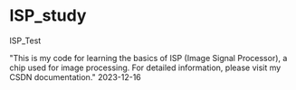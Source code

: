 # ISP_study
ISP_Test

"This is my code for learning the basics of ISP (Image Signal Processor), a chip used for image processing. For detailed information, please visit my CSDN documentation."
2023-12-16
